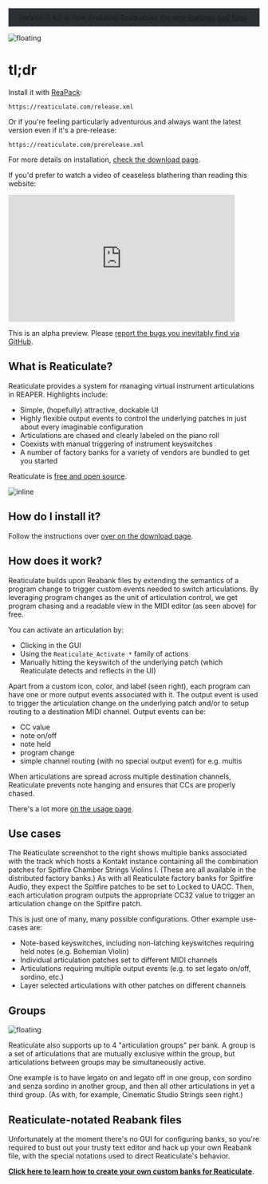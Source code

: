 <div style='border: 1px solid #4f596c; background-color: #2c3034; padding: 9px; text-align: center; margin-bottom: 1em'>
Version 0.4.0 is now available!  Read about the <a href='{% link news.md %}'>new features and fixes</a>.
</div>

![floating](img/banklist.png)
# tl;dr

Install it with [ReaPack](https://reapack.com/):

```
https://reaticulate.com/release.xml
```

Or if you're feeling particularly adventurous and always want the latest version
even if it's a pre-release:

```
https://reaticulate.com/prerelease.xml
```

For more details on installation, [check the download page](download).



If you'd prefer to watch a video of ceaseless blathering than reading this website:

<div data-s9e-mediaembed="youtube" style="display:block;width:100%;max-width:90%"><div
style="overflow:hidden;position:relative;padding-bottom:56.25%"><iframe allowfullscreen=""
scrolling="no" style="background:url(https://i.ytimg.com/vi/1gDJUIrecE8/hqdefault.jpg) 50% 50% /
cover;border:0;height:100%;left:0;position:absolute;width:100%"
src="https://www.youtube.com/embed/1gDJUIrecE8"></iframe></div></div>


This is an alpha preview.  Please [report the bugs you inevitably find via GitHub](https://github.com/jtackaberry/reaticulate/issues).


## What is Reaticulate?

Reaticulate provides a system for managing virtual instrument articulations in REAPER.  Highlights include:
- Simple, (hopefully) attractive, dockable UI
- Highly flexible output events to control the underlying patches in just about every imaginable configuration
- Articulations are chased and clearly labeled on the piano roll
- Coexists with manual triggering of instrument keyswitches
- A number of factory banks for a variety of vendors are bundled to get you started

Reaticulate is [free and open source](https://github.com/jtackaberry/reaticulate).

![inline](img/pianoroll.png)


## How do I install it?

Follow the instructions over [over on the download page](download).


## How does it work?

Reaticulate builds upon Reabank files by extending the semantics of a program change
to trigger custom events needed to switch articulations.  By leveraging program changes as
the unit of articulation control, we get program chasing and a readable view in the
MIDI editor (as seen above) for free.

You can activate an articulation by:
- Clicking in the GUI
- Using the `Reaticulate_Activate *` family of actions
- Manually hitting the keyswitch of the underlying patch (which Reaticulate detects
  and reflects in the UI)

Apart from a custom icon, color, and label (seen right), each program can have one or more
output events associated with it.  The output event is used to trigger the articulation
change on the underlying patch and/or to setup routing to a destination MIDI channel.
Output events can be:
- CC value
- note on/off
- note held
- program change
- simple channel routing (with no special output event) for e.g. multis

When articulations are spread across multiple destination channels, Reaticulate prevents
note hanging and ensures that CCs are properly chased.

There's a lot more [on the usage page](usage).



## Use cases

The Reaticulate screenshot to the right shows multiple banks associated with the track
which hosts a Kontakt instance containing all the combination patches for Spitfire
Chamber Strings Violins I.  (These are all available in the distributed factory banks.)
As with all Reaticulate factory banks for Spitfire Audio, they expect the Spitfire
patches to be set to Locked to UACC.  Then, each articulation program outputs the
appropriate CC32 value to trigger an articulation change on the Spitfire patch.

This is just one of many, many possible configurations.  Other example use-cases are:
- Note-based keyswitches, including non-latching keyswitches requiring held notes (e.g. Bohemian Violin)
- Individual articulation patches set to different MIDI channels
- Articulations requiring multiple output events (e.g. to set legato on/off, sordino, etc.)
- Layer selected articulations with other patches on different channels



## Groups
![floating](img/groups.png)

Reaticulate also supports up to 4 "articulation groups" per bank.  A group is a set of articulations
that are mutually exclusive  within the group, but articulations between groups may be simultaneously
active.

One example is to have legato on and legato off in one group, con sordino and senza sordino in
another group, and then all other articulations in yet a third group.  (As with, for example,
Cinematic Studio Strings seen right.)



## Reaticulate-notated Reabank files

Unfortunately at the moment there's no GUI for configuring banks, so you're required to
bust out your trusty text editor and hack up your own Reabank file, with the special
notations used to direct Reaticulate's behavior.

<p class='warning'>
    <a href='{% link reabank.md %}'><b>Click here to learn how to create your own custom banks for Reaticulate</b></a>.
</p>
